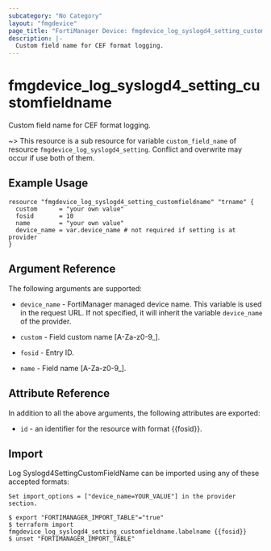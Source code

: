 ```yaml
---
subcategory: "No Category"
layout: "fmgdevice"
page_title: "FortiManager Device: fmgdevice_log_syslogd4_setting_customfieldname"
description: |-
  Custom field name for CEF format logging.
---
```


# fmgdevice_log_syslogd4_setting_customfieldname
Custom field name for CEF format logging.

~> This resource is a sub resource for variable `custom_field_name` of resource `fmgdevice_log_syslogd4_setting`. Conflict and overwrite may occur if use both of them.



## Example Usage

```hcl
resource "fmgdevice_log_syslogd4_setting_customfieldname" "trname" {
  custom      = "your own value"
  fosid       = 10
  name        = "your own value"
  device_name = var.device_name # not required if setting is at provider
}
```

## Argument Reference


The following arguments are supported:

* `device_name` - FortiManager managed device name. This variable is used in the request URL. If not specified, it will inherit the variable `device_name` of the provider.

* `custom` - Field custom name [A-Za-z0-9_].
* `fosid` - Entry ID.
* `name` - Field name [A-Za-z0-9_].


## Attribute Reference

In addition to all the above arguments, the following attributes are exported:
* `id` - an identifier for the resource with format {{fosid}}.

## Import

Log Syslogd4SettingCustomFieldName can be imported using any of these accepted formats:
```
Set import_options = ["device_name=YOUR_VALUE"] in the provider section.

$ export "FORTIMANAGER_IMPORT_TABLE"="true"
$ terraform import fmgdevice_log_syslogd4_setting_customfieldname.labelname {{fosid}}
$ unset "FORTIMANAGER_IMPORT_TABLE"
```


